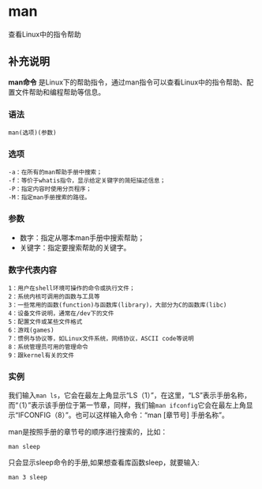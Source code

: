 man
===

查看Linux中的指令帮助

## 补充说明

**man命令** 是Linux下的帮助指令，通过man指令可以查看Linux中的指令帮助、配置文件帮助和编程帮助等信息。

###  语法 

```shell
man(选项)(参数)
```

###  选项 

```shell
-a：在所有的man帮助手册中搜索；
-f：等价于whatis指令，显示给定关键字的简短描述信息；
-P：指定内容时使用分页程序；
-M：指定man手册搜索的路径。
```

###  参数 

*   数字：指定从哪本man手册中搜索帮助；
*   关键字：指定要搜索帮助的关键字。

### 数字代表内容

```shell
1：用户在shell环境可操作的命令或执行文件；
2：系统内核可调用的函数与工具等
3：一些常用的函数(function)与函数库(library)，大部分为C的函数库(libc)
4：设备文件说明，通常在/dev下的文件
5：配置文件或某些文件格式
6：游戏(games)
7：惯例与协议等，如Linux文件系统，网络协议，ASCII code等说明
8：系统管理员可用的管理命令
9：跟kernel有关的文件
```

###  实例 

我们输入`man ls`，它会在最左上角显示“LS（1）”，在这里，“LS”表示手册名称，而“（1）”表示该手册位于第一节章，同样，我们输`man ifconfig`它会在最左上角显示“IFCONFIG（8）”。也可以这样输入命令：“man [章节号] 手册名称”。

man是按照手册的章节号的顺序进行搜索的，比如：

```shell
man sleep
```

只会显示sleep命令的手册,如果想查看库函数sleep，就要输入:

```shell
man 3 sleep
```




<!-- Linux命令行搜索引擎：https://jaywcjlove.github.io/linux-command/ -->
